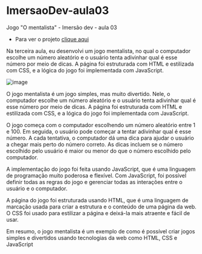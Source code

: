 # ImersaoDev-aula03
Jogo "O mentalista" - Imersão dev - aula 03

- Para ver o projeto <a href="https://wapdrums.github.io/ImersaoDev-FrontEnd/ImersaoDev-aula03/">clique aqui</a>

Na terceira aula, eu desenvolvi um jogo mentalista, no qual o computador escolhe um número aleatório e o usuário tenta adivinhar qual é esse número por meio de dicas. A página foi estruturada com HTML e estilizada com CSS, e a lógica do jogo foi implementada com JavaScript.

![image](https://user-images.githubusercontent.com/74818185/232244800-c8c10e9b-f597-460f-abfe-975dba3385bf.png)

O jogo mentalista é um jogo simples, mas muito divertido. Nele, o computador escolhe um número aleatório e o usuário tenta adivinhar qual é esse número por meio de dicas. A página foi estruturada com HTML e estilizada com CSS, e a lógica do jogo foi implementada com JavaScript.

O jogo começa com o computador escolhendo um número aleatório entre 1 e 100. Em seguida, o usuário pode começar a tentar adivinhar qual é esse número. A cada tentativa, o computador dá uma dica para ajudar o usuário a chegar mais perto do número correto. As dicas incluem se o número escolhido pelo usuário é maior ou menor do que o número escolhido pelo computador.

A implementação do jogo foi feita usando JavaScript, que é uma linguagem de programação muito poderosa e flexível. Com JavaScript, foi possível definir todas as regras do jogo e gerenciar todas as interações entre o usuário e o computador.

A página do jogo foi estruturada usando HTML, que é uma linguagem de marcação usada para criar a estrutura e o conteúdo de uma página da web. O CSS foi usado para estilizar a página e deixá-la mais atraente e fácil de usar.

Em resumo, o jogo mentalista é um exemplo de como é possível criar jogos simples e divertidos usando tecnologias da web como HTML, CSS e JavaScript

